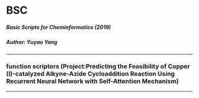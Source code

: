 # BSC

##### Basic Scripts for Cheminformatics (2019)
##### Author: Yuyao Yang
*********************************************************
### function scriptors (Project:Predicting the Feasibility of Copper (I)-catalyzed Alkyne-Azide Cycloaddition Reaction Using Recurrent Neural Network with Self-Attention Mechanism)
*********************************************************
